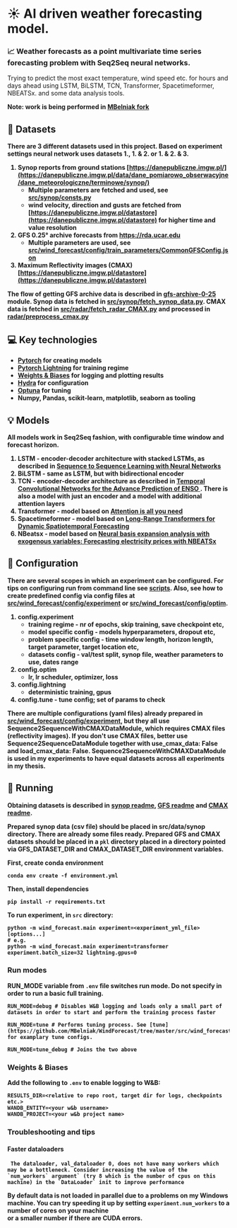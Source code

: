 # :sunny: AI driven weather forecasting model.
### :chart_with_upwards_trend: Weather forecasts as a point multivariate time series forecasting problem with Seq2Seq neural networks.

Trying to predict the most exact temperature, wind speed etc. for hours and days ahead
using LSTM, BiLSTM, TCN, Transformer, Spacetimeformer, NBEATSx. and some data analysis tools.

<b> Note: work is being performed in [MBelniak fork](https://github.com/MBelniak/WindForecast)<b>

## :card_index: Datasets

There are 3 different datasets used in this project. Based on experiment settings neural network uses datasets 1., 1. & 2. or 1. & 2. & 3.
1. Synop reports from ground stations [https://danepubliczne.imgw.pl/](https://danepubliczne.imgw.pl/data/dane_pomiarowo_obserwacyjne/dane_meteorologiczne/terminowe/synop/)
    - Multiple parameters are fetched and used, see [src/synop/consts.py](https://github.com/MBelniak/WindForecast/blob/master/src/synop/consts.py#L51)
    - wind velocity, direction and gusts are fetched from [https://danepubliczne.imgw.pl/datastore](https://danepubliczne.imgw.pl/datastore) for higher time and value resolution
2. GFS 0.25° archive forecasts from https://rda.ucar.edu
    - Multiple parameters are used, see [src/wind_forecast/config/train_parameters/CommonGFSConfig.json](https://github.com/MBelniak/WindForecast/blob/master/src/wind_forecast/config/train_parameters/CommonGFSConfig.json)
3. Maximum Reflectivity images (CMAX) [https://danepubliczne.imgw.pl/datastore](https://danepubliczne.imgw.pl/datastore)

The flow of getting GFS archive data is described in [gfs-archive-0-25](https://github.com/MBelniak/WindForecast/tree/master/src/gfs_archive_0_25) module.
Synop data is fetched in [src/synop/fetch_synop_data.py](https://github.com/MBelniak/WindForecast/blob/master/src/synop/fetch_synop_data.py).
CMAX data is fetched in [src/radar/fetch_radar_CMAX.py](https://github.com/MBelniak/WindForecast/blob/master/src/radar/fetch_radar_CMAX.py) and processed in [radar/preprocess_cmax.py](https://github.com/MBelniak/WindForecast/blob/master/src/radar/preprocess_cmax.py)

## :computer: Key technologies
  - [Pytorch](https://pytorch.org/) for creating models
  - [Pytorch Lightning](https://www.pytorchlightning.ai/) for training regime
  - [Weights & Biases](https://wandb.ai/) for logging and plotting results
  - [Hydra](https://hydra.cc/docs/intro/) for configuration
  - [Optuna](https://optuna.org/) for tuning
  - Numpy, Pandas, scikit-learn, matplotlib, seaborn as tooling 
  
## :bulb: Models
All models work in Seq2Seq fashion, with configurable time window and forecast horizon.
1. LSTM - encoder-decoder architecture with stacked LSTMs, as described in [Sequence to Sequence Learning with Neural Networks
](https://arxiv.org/abs/1409.3215)
2. BiLSTM - same as LSTM, but with bidirectional encoder
3. TCN - encoder-decoder architecture as described in [Temporal Convolutional Networks for the Advance Prediction of ENSO
](https://www.nature.com/articles/s41598-020-65070-5). There is also a model with just an encoder and a model with additional attention layers
4. Transformer - model based on [Attention is all you need](https://arxiv.org/abs/1706.03762)
5. Spacetimeformer - model based on [Long-Range Transformers for Dynamic Spatiotemporal Forecasting
](https://arxiv.org/abs/2109.12218)
6. NBeatsx - model based on [Neural basis expansion analysis with exogenous variables: Forecasting electricity prices with NBEATSx
](https://arxiv.org/abs/2104.05522)

## :wrench: Configuration
There are several scopes in which an experiment can be configured. For tips on configuring run from command line see [scripts](https://github.com/MBelniak/WindForecast/tree/master/scripts). Also, see how to create predefined config via config files at [src/wind_forecast/config/experiment](https://github.com/MBelniak/WindForecast/tree/master/src/wind_forecast/config/experiment) or [src/wind_forecast/config/optim](https://github.com/MBelniak/WindForecast/tree/master/src/wind_forecast/config/optim).
1. config.experiment
    - training regime - nr of epochs, skip training, save checkpoint etc,
    - model specific config - models hyperparameters, dropout etc,
    - problem specific config - time window length, horizon length, target parameter, target location etc,
    - datasets config - val/test split, synop file, weather parameters to use, dates range
2. config.optim
    - lr, lr scheduler, optimizer, loss
3. config.lightning
    - deterministic training, gpus
4. config.tune - tune config; set of params to check

There are multiple configurations (yaml files) already prepared in [src/wind_forecast/config/experiment](src/wind_forecast/config/experiment), but they all use Sequence2SequenceWithCMAXDataModule, which requires CMAX files (reflectivity images). If you don't use CMAX files, better use Sequence2SequenceDataModule together with use_cmax_data: False and load_cmax_data: False. Sequence2SequenceWithCMAXDataModule is used in my experiments to have equal datasets across all experiments in my thesis.

## :running: Running
Obtaining datasets is described in [synop readme](src/synop/README.md), [GFS readme](src/gfs_archive_0_25/README.md) and [CMAX readme](src/radar/README.md).

Prepared synop data (csv file) should be placed in src/data/synop directory. There are already some files ready. Prepared GFS and CMAX datasets should be placed in a `pkl` directory placed in a directory pointed via GFS_DATASET_DIR and CMAX_DATASET_DIR environment variables.

<b>First, create conda environment<b>
```
conda env create -f environment.yml
```
<b>Then, install dependencies<b>
```
pip install -r requirements.txt
```

To run experiment, in `src` directory:
```
python -m wind_forecast.main experiment=<experiment_yml_file> [options...]
# e.g.
python -m wind_forecast.main experiment=transformer experiment.batch_size=32 lightning.gpus=0
```

### Run modes
RUN_MODE variable from `.env` file switches run mode. Do not specify in order to run a basic full training.
```
RUN_MODE=debug # Disables W&B logging and loads only a small part of datasets in order to start and perform the training process faster

RUN_MODE=tune # Performs tuning process. See [tune](https://github.com/MBelniak/WindForecast/tree/master/src/wind_forecast/config/tune) for examplary tune configs.

RUN_MODE=tune_debug # Joins the two above
```

### Weights & Biases
Add the following to `.env` to enable logging to W&B:
```
RESULTS_DIR=<relative to repo root, target dir for logs, checkpoints etc.>
WANDB_ENTITY=<your w&b username>
WANDB_PROJECT=<your w&b project name>
```

### Troubleshooting and tips
#### Faster dataloaders
```
 The dataloader, val_dataloader 0, does not have many workers which may be a bottleneck. Consider increasing the value of the `num_workers` argument` (try 8 which is the number of cpus on this machine) in the `DataLoader` init to improve performance
 ```
By default data is not loaded in parallel due to a problems on my Windows machine.
You can try speeding it up by setting `experiment.num_workers` to a number of cores on your machine  
or a smaller number if there are CUDA errors.

